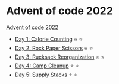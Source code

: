 # Advent of code 2022

[Advent of code 2022](http://adventofcode.com/2022)

- [Day 1: Calorie Counting](01_calorie_counting/) :star: :star:
- [Day 2: Rock Paper Scissors](02_rock_paper_scissors/) :star: :star:
- [Day 3: Rucksack Reorganization](03_rucksack_reorganization/) :star: :star:
- [Day 4: Camp Cleanup](04_camp_cleanup/) :star: :star:
- [Day 5: Supply Stacks](05_supply_stacks) :star: :star: